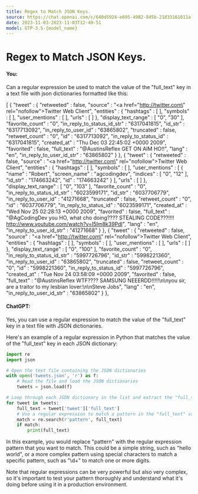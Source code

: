 ```yaml
---
title: Regex to Match JSON Keys.
source: https://chat.openai.com/c/640d5924-e695-4982-845b-21833161011a
date: 2023-11-03-2023-11-03T12-49-51
model: GTP-3.5-{model_name}
---
```


# Regex to Match JSON Keys.

#### You:
Can a regular expression be used to match the value of the "full_text" key in a text file with json dictionaries formatted like this:

[
  {
    "tweet" : {
      "retweeted" : false,
      "source" : "<a href=\"http://twitter.com\" rel=\"nofollow\">Twitter Web Client</a>",
      "entities" : {
        "hashtags" : [ ],
        "symbols" : [ ],
        "user_mentions" : [ ],
        "urls" : [ ]
      },
      "display_text_range" : [
        "0",
        "30"
      ],
      "favorite_count" : "0",
      "in_reply_to_status_id_str" : "6317041815",
      "id_str" : "6317713092",
      "in_reply_to_user_id" : "63865802",
      "truncated" : false,
      "retweet_count" : "0",
      "id" : "6317713092",
      "in_reply_to_status_id" : "6317041815",
      "created_at" : "Thu Dec 03 22:45:02 +0000 2009",
      "favorited" : false,
      "full_text" : "@AustinsReflex GET ON AIM HO!!",
      "lang" : "en",
      "in_reply_to_user_id_str" : "63865802"
    }
  },
  {
    "tweet" : {
      "retweeted" : false,
      "source" : "<a href=\"http://twitter.com\" rel=\"nofollow\">Twitter Web Client</a>",
      "entities" : {
        "hashtags" : [ ],
        "symbols" : [ ],
        "user_mentions" : [
          {
            "name" : "Robert",
            "screen_name" : "agcodingdev",
            "indices" : [
              "0",
              "12"
            ],
            "id_str" : "174663242",
            "id" : "174663242"
          }
        ],
        "urls" : [ ]
      },
      "display_text_range" : [
        "0",
        "103"
      ],
      "favorite_count" : "0",
      "in_reply_to_status_id_str" : "6023599171",
      "id_str" : "6037706779",
      "in_reply_to_user_id" : "41271668",
      "truncated" : false,
      "retweet_count" : "0",
      "id" : "6037706779",
      "in_reply_to_status_id" : "6023599171",
      "created_at" : "Wed Nov 25 02:28:13 +0000 2009",
      "favorited" : false,
      "full_text" : "@AgCodingDev you HO, what cho doing???? STEALING CODE???!!!! http://www.youtube.com/watch?v=I5Im8k39PdI",
      "lang" : "en",
      "in_reply_to_user_id_str" : "41271668"
    }
  },
  {
    "tweet" : {
      "retweeted" : false,
      "source" : "<a href=\"http://twitter.com\" rel=\"nofollow\">Twitter Web Client</a>",
      "entities" : {
        "hashtags" : [ ],
        "symbols" : [ ],
        "user_mentions" : [ ],
        "urls" : [ ]
      },
      "display_text_range" : [
        "0",
        "100"
      ],
      "favorite_count" : "0",
      "in_reply_to_status_id_str" : "5997726796",
      "id_str" : "5998221360",
      "in_reply_to_user_id" : "63865802",
      "truncated" : false,
      "retweet_count" : "0",
      "id" : "5998221360",
      "in_reply_to_status_id" : "5997726796",
      "created_at" : "Tue Nov 24 03:58:09 +0000 2009",
      "favorited" : false,
      "full_text" : "@AustinsReflex WTF???? SAMSUNG NEEERDD!!!!!\n\nyou sir, are a traitor to my lesbian lover:\n\nSteve Jobs",
      "lang" : "en",
      "in_reply_to_user_id_str" : "63865802"
    }
  },

#### ChatGPT:
Yes, you can use a regular expression to match the value of the "full\_text" key in a text file with JSON dictionaries.

Here's an example of a regular expression in Python that matches the value of the "full\_text" key in each JSON dictionary:

```python
import re
import json

# Open the text file containing the JSON dictionaries
with open('tweets.json', 'r') as f:
    # Read the file and load the JSON dictionaries
    tweets = json.load(f)

# Loop through each JSON dictionary in the list and extract the "full_text" value
for tweet in tweets:
    full_text = tweet['tweet']['full_text']
    # Use a regular expression to match a pattern in the "full_text" value
    match = re.search(r'pattern', full_text)
    if match:
        print(full_text)
```

In this example, you would replace "pattern" with the regular expression pattern that you want to match. This could be a simple string, such as "hello world", or a more complex pattern using special characters to match a specific pattern, such as "\d+" to match one or more digits.

Note that regular expressions can be very powerful but also very complex, so it's important to test your pattern thoroughly and understand what it's doing before using it in a production environment.
